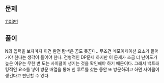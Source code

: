 ## 문제
[1103번](https://www.acmicpc.net/problem/1103)

## 풀이
N의 입력을 보자마자 이건 완전 탐색은 꿈도 못꾼다.. 무조건 메모이제이션 요소가 들어가야 한다는 생각이 들어야 한다. 전형적인 DP문제 하지만 이 문제가 조금 더 난이도가 높은 이유는 무한 번 도는 사이클이 생기는 것을 확인해야 하기 때문이다. 그래서 백트래킹적인 요소를 넣어 방문 배열을 통해 한 루트를 찾는 동안 또 방문하려고 하면 사이클이 생긴다고 판단할 수 있다.

